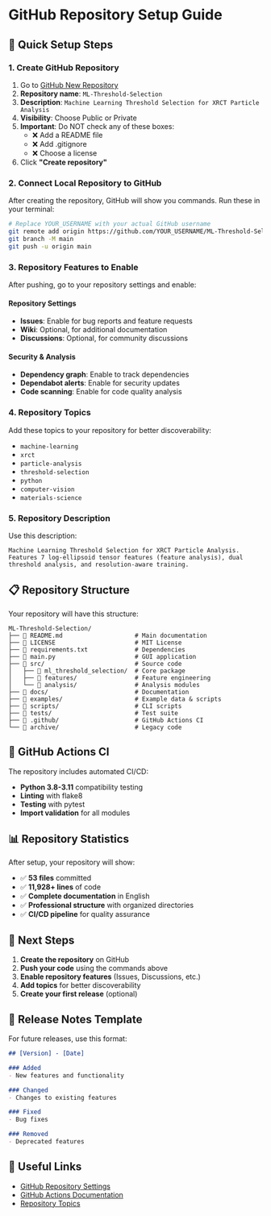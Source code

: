 # GitHub Repository Setup Guide

## 🚀 Quick Setup Steps

### 1. Create GitHub Repository

1. Go to [GitHub New Repository](https://github.com/new)
2. **Repository name**: `ML-Threshold-Selection`
3. **Description**: `Machine Learning Threshold Selection for XRCT Particle Analysis`
4. **Visibility**: Choose Public or Private
5. **Important**: Do NOT check any of these boxes:
   - ❌ Add a README file
   - ❌ Add .gitignore  
   - ❌ Choose a license
6. Click **"Create repository"**

### 2. Connect Local Repository to GitHub

After creating the repository, GitHub will show you commands. Run these in your terminal:

```bash
# Replace YOUR_USERNAME with your actual GitHub username
git remote add origin https://github.com/YOUR_USERNAME/ML-Threshold-Selection.git
git branch -M main
git push -u origin main
```

### 3. Repository Features to Enable

After pushing, go to your repository settings and enable:

#### Repository Settings
- **Issues**: Enable for bug reports and feature requests
- **Wiki**: Optional, for additional documentation
- **Discussions**: Optional, for community discussions

#### Security & Analysis
- **Dependency graph**: Enable to track dependencies
- **Dependabot alerts**: Enable for security updates
- **Code scanning**: Enable for code quality analysis

### 4. Repository Topics

Add these topics to your repository for better discoverability:
- `machine-learning`
- `xrct`
- `particle-analysis`
- `threshold-selection`
- `python`
- `computer-vision`
- `materials-science`

### 5. Repository Description

Use this description:
```
Machine Learning Threshold Selection for XRCT Particle Analysis. Features 7 log-ellipsoid tensor features (feature analysis), dual threshold analysis, and resolution-aware training.
```

## 📋 Repository Structure

Your repository will have this structure:
```
ML-Threshold-Selection/
├── 📄 README.md                    # Main documentation
├── 📄 LICENSE                      # MIT License
├── 📄 requirements.txt             # Dependencies
├── 📄 main.py                      # GUI application
├── 📁 src/                         # Source code
│   ├── 📁 ml_threshold_selection/  # Core package
│   ├── 📁 features/                # Feature engineering
│   └── 📁 analysis/                # Analysis modules
├── 📁 docs/                        # Documentation
├── 📁 examples/                    # Example data & scripts
├── 📁 scripts/                     # CLI scripts
├── 📁 tests/                       # Test suite
├── 📁 .github/                     # GitHub Actions CI
└── 📁 archive/                     # Legacy code
```

## 🔧 GitHub Actions CI

The repository includes automated CI/CD:
- **Python 3.8-3.11** compatibility testing
- **Linting** with flake8
- **Testing** with pytest
- **Import validation** for all modules

## 📊 Repository Statistics

After setup, your repository will show:
- ✅ **53 files** committed
- ✅ **11,928+ lines** of code
- ✅ **Complete documentation** in English
- ✅ **Professional structure** with organized directories
- ✅ **CI/CD pipeline** for quality assurance

## 🎯 Next Steps

1. **Create the repository** on GitHub
2. **Push your code** using the commands above
3. **Enable repository features** (Issues, Discussions, etc.)
4. **Add topics** for better discoverability
5. **Create your first release** (optional)

## 📝 Release Notes Template

For future releases, use this format:
```markdown
## [Version] - [Date]

### Added
- New features and functionality

### Changed
- Changes to existing features

### Fixed
- Bug fixes

### Removed
- Deprecated features
```

## 🔗 Useful Links

- [GitHub Repository Settings](https://docs.github.com/en/repositories/managing-your-repositorys-settings-and-features)
- [GitHub Actions Documentation](https://docs.github.com/en/actions)
- [Repository Topics](https://docs.github.com/en/repositories/managing-your-repositorys-settings-and-features/customizing-your-repository/classifying-your-repository-with-topics)
